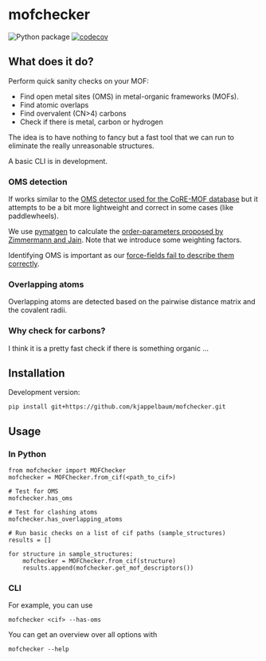 # mofchecker

[//]: # "Badges"

![Python package](https://github.com/kjappelbaum/omsdetector/workflows/Python%20package/badge.svg)
[![codecov](https://codecov.io/gh/kjablonk/omsdetector/branch/master/graph/badge.svg)](https://codecov.io/gh/kjablonk/omsdetector/branch/master)

## What does it do?

Perform quick sanity checks on your MOF:

- Find open metal sites (OMS) in metal-organic frameworks (MOFs).
- Find atomic overlaps
- Find overvalent (CN>4) carbons
- Check if there is metal, carbon or hydrogen

The idea is to have nothing to fancy but a fast tool that we can run to eliminate the really unreasonable structures.

A basic CLI is in development.

### OMS detection

If works similar to the [OMS detector used for the CoRE-MOF database](https://github.com/emmhald/open_metal_detector) but it attempts to be a bit more lightweight and correct in some cases (like paddlewheels).

We use [pymatgen](https://pymatgen.org) to calculate the [order-parameters proposed by Zimmermann and Jain](https://pubs.rsc.org/en/content/articlelanding/2020/RA/C9RA07755C#!divAbstract). Note that we introduce some weighting factors.

Identifying OMS is important as our [force-fields fail to describe them correctly](https://pubs.acs.org/doi/10.1021/acs.jpcc.7b02302).

### Overlapping atoms

Overlapping atoms are detected based on the pairwise distance matrix and the covalent radii.

### Why check for carbons?

I think it is a pretty fast check if there is something organic ...

## Installation

Development version:

```(bash)
pip install git+https://github.com/kjappelbaum/mofchecker.git
```

## Usage

### In Python

```(python)
from mofchecker import MOFChecker
mofchecker = MOFChecker.from_cif(<path_to_cif>)

# Test for OMS
mofchecker.has_oms

# Test for clashing atoms
mofchecker.has_overlapping_atoms

# Run basic checks on a list of cif paths (sample_structures)
results = []

for structure in sample_structures:
    mofchecker = MOFChecker.from_cif(structure)
    results.append(mofchecker.get_mof_descriptors())
```

### CLI

For example, you can use

```(bash)
mofchecker <cif> --has-oms
```

You can get an overview over all options with

```(bash)
mofchecker --help
```
